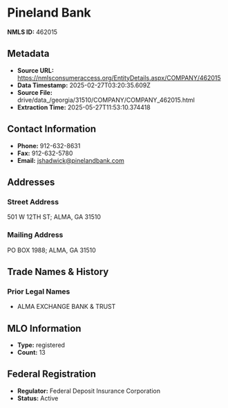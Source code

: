 # Pineland Bank

**NMLS ID:** 462015

## Metadata
- **Source URL:** https://nmlsconsumeraccess.org/EntityDetails.aspx/COMPANY/462015
- **Data Timestamp:** 2025-02-27T03:20:35.609Z
- **Source File:** drive/data_/georgia/31510/COMPANY/COMPANY_462015.html
- **Extraction Time:** 2025-05-27T11:53:10.374418

## Contact Information
- **Phone:** 912-632-8631
- **Fax:** 912-632-5780
- **Email:** jshadwick@pinelandbank.com

## Addresses
### Street Address
501 W 12TH ST; ALMA, GA 31510

### Mailing Address
PO BOX 1988; ALMA, GA 31510

## Trade Names & History
### Prior Legal Names
- ALMA EXCHANGE BANK & TRUST

## MLO Information
- **Type:** registered
- **Count:** 13

## Federal Registration
- **Regulator:** Federal Deposit Insurance Corporation
- **Status:** Active
